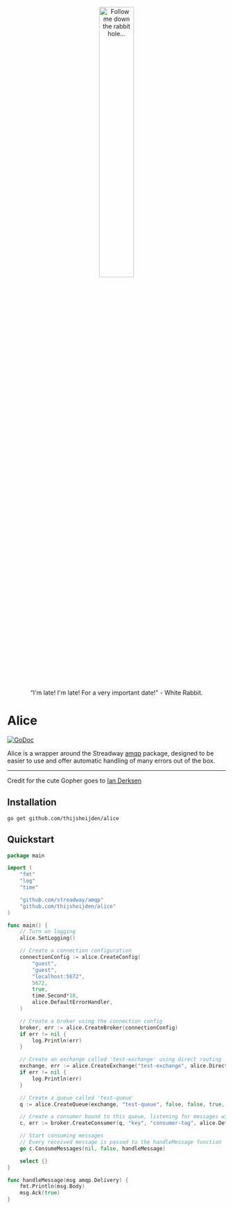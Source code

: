 <p align="center">
  <a href="https://it_me-ian.artstation.com/"></a><img width="40%" src="images/down_the_rabbit_hole.png" alt="Follow me down the rabbit hole...">
</p>
<p align="center">
  “I'm late! I'm late! For a very important date!" - White Rabbit.
</p>

# Alice
[![GoDoc](https://pkg.go.dev/badge/github.com/thijsheijden/alice?utm_source=godoc)](https://pkg.go.dev/github.com/thijsheijden/alice#section-documentation)

Alice is a wrapper around the Streadway <a href="">amqp</a> package, designed to be easier to use and offer automatic handling of many errors out of the box.

<hr>
Credit for the cute Gopher goes to <a href="https://it_me-ian.artstation.com/">Ian Derksen</a>

## Installation
```shell
go get github.com/thijsheijden/alice
```

## Quickstart
```go
package main

import (
	"fmt"
	"log"
	"time"

	"github.com/streadway/amqp"
	"github.com/thijsheijden/alice"
)

func main() {
	// Turn on logging
	alice.SetLogging()

	// Create a connection configuration
	connectionConfig := alice.CreateConfig(
		"guest",
		"guest",
		"localhost:5672",
		5672,
		true,
		time.Second*10,
		alice.DefaultErrorHandler,
	)

	// Create a broker using the connection config
	broker, err := alice.CreateBroker(connectionConfig)
	if err != nil {
		log.Println(err)
	}

	// Create an exchange called 'test-exchange' using direct routing
	exchange, err := alice.CreateExchange("test-exchange", alice.Direct, false, true, false, false, nil)
	if err != nil {
		log.Println(err)
	}

	// Create a queue called 'test-queue'
	q := alice.CreateQueue(exchange, "test-queue", false, false, true, false, nil)

	// Create a consumer bound to this queue, listening for messages with routing key 'key'
	c, err := broker.CreateConsumer(q, "key", "consumer-tag", alice.DefaultConsumerErrorHandler)

	// Start consuming messages
	// Every received message is passed to the handleMessage function
	go c.ConsumeMessages(nil, false, handleMessage)

	select {}
}

func handleMessage(msg amqp.Delivery) {
	fmt.Println(msg.Body)
	msg.Ack(true)
}
```
